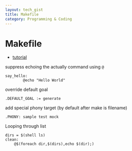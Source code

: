 ```yaml
---
layout: tech_gist
title: Makefile
category: Programming & Coding
---
```


# Makefile

- [tutorial](https://opensource.com/article/18/8/what-how-makefile)

suppress echoing the actually command using `@`
```make
say_hello:
        @echo "Hello World"
```

override default goal
```make
.DEFAULT_GOAL := generate
```

add special phony target (by default after make is filename)
```make
.PHONY: sample test mock
```

Looping through list
```make
dirs = $(shell ls)
clean:
    @$(foreach dir,$(dirs),echo $(dir);)
```
